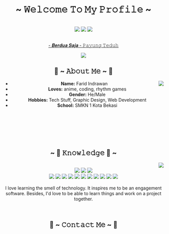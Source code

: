 <body>
    <center>
        <h1 align="center">~ 𝚆𝚎𝚕𝚌𝚘𝚖𝚎 𝚃𝚘 𝙼𝚢 𝙿𝚛𝚘𝚏𝚒𝚕𝚎 ~</h1>
        <br>
        <div align="center">
            <img src="https://github-readme-stats.vercel.app/api?username=Zayidx&theme=midnight-purple&show_icons=true&hide_border=false&count_private=false">
            <img src="https://github-readme-streak-stats.herokuapp.com/?user=Zayidx&theme=midnight-purple&hide_border=false">
            <img src="https://github-readme-stats.vercel.app/api/top-langs/?username=Zayidx&theme=midnight-purple&show_icons=true&hide_border=false&layout=compact">
        </div>
        <br>
        <p><a href="https://youtu.be/Tct7qR2bhHA?si=01KN1R03u5VW0IAF">- 𝑩𝒆𝒓𝒅𝒖𝒂 𝑺𝒂𝒋𝒂 - 𝙿𝚊𝚢𝚞𝚗𝚐 𝚃𝚎𝚍𝚞𝚑</a></p>
        <div align="center">
            <img src="https://64.media.tumblr.com/8a5d02f20315a95a3960551d5efb0f2f/tumblr_n1m3mlzY421r1xmp6o3_640.gif">
        </div>
        <div>
            <h2 align="center">🦊 ~ 𝙰𝚋𝚘𝚞𝚝 𝙼𝚎 ~ 🦊</h2>
            <div align="center">
                <img src="https://media.tenor.com/MXdLda7_c_kAAAAd/anime-anime-girl.gif" align="right">
            </div>
            <ul>
                <li><b>Name:</b> Farid Indrawan</li>
                <li><b>Loves:</b> anime, coding, rhythm games</li>
                <li><b>Gender:</b> He/Male</li>
                <li><b>Hobbies:</b> Tech Stuff, Graphic Design, Web Development</li>
                <li><b>School:</b> SMKN 1 Kota Bekasi</li>
            </ul>
            <br><br><br>
        </div>
        <br>
        <div>
            <br>
            <p><h2 align="center">~ 📇 𝙺𝚗𝚘𝚠𝚕𝚎𝚍𝚐𝚎 📇 ~</h2></p>
            <div align="center">
                <img src="https://media2.giphy.com/media/v1.Y2lkPTc5MGI3NjExajRvbWxvem1rNTQ4MG9qeHg4NXE5ZmdmOWtsZG8yYms3M2JhdG51cCZlcD12MV9pbnRlcm5hbF9naWZfYnlfaWQmY3Q9Zw/N6wBPWsPyifYc/giphy.gif" align="right">
            </div>
        </div>
        <div style="clear: both;"> <!-- Clear float -->
            <p align="center">
                <img src="https://img.shields.io/badge/GODOT-%23FFFFFF.svg?style=for-the-badge&logo=godot-engine"/>
                <img src="https://img.shields.io/badge/html5%20-%23E34F26.svg?&style=for-the-badge&logo=html5&logoColor=white"/>
                <img src="https://img.shields.io/badge/css3%20-%231572B6.svg?&style=for-the-badge&logo=css3&logoColor=white"/>
                <br>
                <img src="https://img.shields.io/badge/SASS-hotpink.svg?style=for-the-badge&logo=SASS&logoColor=white"/>
                <img src="https://img.shields.io/badge/javascript%20-%23323330.svg?&style=for-the-badge&logo=javascript&logoColor=%23F7DF1E"/>
                <img src="https://img.shields.io/badge/git%20-%23F05033.svg?&style=for-the-badge&logo=git&logoColor=white"/>
                <img src="https://img.shields.io/badge/react-%2320232a.svg?style=for-the-badge&logo=react&logoColor=%2361DAFB">
                <img src="https://img.shields.io/badge/tailwindcss-%2338B2AC.svg?style=for-the-badge&logo=tailwind-css&logoColor=white">
                <img src="https://img.shields.io/badge/bootstrap-%238511FA.svg?style=for-the-badge&logo=bootstrap&logoColor=white">
                <img src="https://img.shields.io/badge/Visual%20Studio%20Code-0078d7.svg?style=for-the-badge&logo=visual-studio-code&logoColor=white">
                <img src="https://img.shields.io/badge/c-%2300599C.svg?style=for-the-badge&logo=c&logoColor=white">
                <img src="https://img.shields.io/badge/c++-%2300599C.svg?style=for-the-badge&logo=c%2B%2B&logoColor=white">
                <img src="https://img.shields.io/badge/java-%23ED8B00.svg?style=for-the-badge&logo=openjdk&logoColor=white">
                <img src="https://img.shields.io/badge/python-3670A0?style=for-the-badge&logo=python&logoColor=ffdd54">
                <br><br>
                I love learning the smell of technology. It inspires me to be an engagement software. Besides, I'd love to be able to learn things and work on a project together.
            </p>
            <br>
            <h2 align="center">📝 ~ 𝙲𝚘𝚗𝚝𝚊𝚌𝚝 𝙼𝚎 ~ 📝</h2>
            <div align="center">
               
